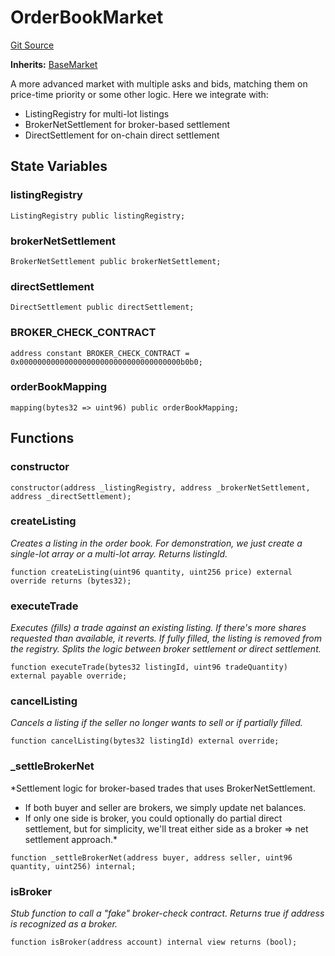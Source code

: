 # OrderBookMarket
[Git Source](https://github.com/capsign/protocol/blob/dfa6820124c5610a6bfa06329447dbae7c24bc0a/src/Trading/OrderBookMarket.sol)

**Inherits:**
[BaseMarket](/src/Trading/BaseMarket.sol/abstract.BaseMarket.md)

A more advanced market with multiple asks and bids, matching them on
price-time priority or some other logic. Here we integrate with:
- ListingRegistry for multi-lot listings
- BrokerNetSettlement for broker-based settlement
- DirectSettlement for on-chain direct settlement


## State Variables
### listingRegistry

```solidity
ListingRegistry public listingRegistry;
```


### brokerNetSettlement

```solidity
BrokerNetSettlement public brokerNetSettlement;
```


### directSettlement

```solidity
DirectSettlement public directSettlement;
```


### BROKER_CHECK_CONTRACT

```solidity
address constant BROKER_CHECK_CONTRACT = 0x000000000000000000000000000000000000b0b0;
```


### orderBookMapping

```solidity
mapping(bytes32 => uint96) public orderBookMapping;
```


## Functions
### constructor


```solidity
constructor(address _listingRegistry, address _brokerNetSettlement, address _directSettlement);
```

### createListing

*Creates a listing in the order book. For demonstration, we just create
a single-lot array or a multi-lot array. Returns listingId.*


```solidity
function createListing(uint96 quantity, uint256 price) external override returns (bytes32);
```

### executeTrade

*Executes (fills) a trade against an existing listing.
If there's more shares requested than available, it reverts.
If fully filled, the listing is removed from the registry.
Splits the logic between broker settlement or direct settlement.*


```solidity
function executeTrade(bytes32 listingId, uint96 tradeQuantity) external payable override;
```

### cancelListing

*Cancels a listing if the seller no longer wants to sell or if partially filled.*


```solidity
function cancelListing(bytes32 listingId) external override;
```

### _settleBrokerNet

*Settlement logic for broker-based trades that uses BrokerNetSettlement.
- If both buyer and seller are brokers, we simply update net balances.
- If only one side is broker, you could optionally do partial direct settlement,
but for simplicity, we'll treat either side as a broker => net settlement approach.*


```solidity
function _settleBrokerNet(address buyer, address seller, uint96 quantity, uint256) internal;
```

### isBroker

*Stub function to call a "fake" broker-check contract.
Returns true if address is recognized as a broker.*


```solidity
function isBroker(address account) internal view returns (bool);
```

